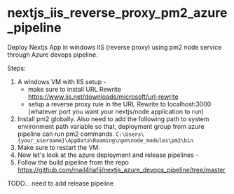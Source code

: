 # nextjs_iis_reverse_proxy_pm2_azure_pipeline
Deploy Nextjs App in windows IIS (reverse proxy) using pm2 node service through Azure devops pipeline.

Steps: 

1. A windows VM with IIS setup -
    - make sure to install URL Rewrite https://www.iis.net/downloads/microsoft/url-rewrite
    - setup a reverse proxy rule in the URL Rewrite to localhost:3000 (whatever port you want your nextjs/node application to run)
2. Install pm2 globally. Also need to add the following path to system environment path variable so that, deployment group from azure pipeline can run pm2 commands.
   ```C:\Users\{your_username}\AppData\Roaming\npm\node_modules\pm2\bin```
3. Make sure to restart the VM.
4. Now let's look at the azure deployment and release pipelines -
5. Follow the build pipeline from the repo https://github.com/mail4hafij/nextjs_azure_devops_pipeline/tree/master
   
TODO... need to add release pipeline

